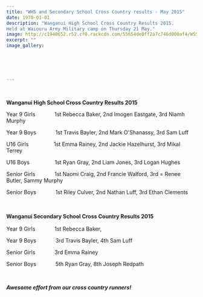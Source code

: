 ```yaml
---
title: "WHS and Secondary School Cross Country results - May 2015"
date: 1970-01-01
description: "Wanganui High School Cross Country Results 2015.
Held at Waiouru Army Military camp on Thursday 21 May."
image: http://c1940652.r52.cf0.rackcdn.com/55654de0ff2a7c746d000af4/WSS-X-Country-21.5.15(3).jpg
excerpt: ""
image_gallery:
    
    
    
    
    
---
```


<p>&nbsp;</p>
<p><strong>Wanganui High School Cross Country Results 2015</strong></p>
<p><span>Year 9 Girls&nbsp;&nbsp;&nbsp;&nbsp;&nbsp;&nbsp;&nbsp;&nbsp;&nbsp;&nbsp; &nbsp;&nbsp;1st Rebecca Baker, 2nd Imogen Eastgate, 3rd Niamh Murphy&nbsp;</span></p>
<p><span>Year 9 Boys&nbsp;&nbsp;&nbsp;&nbsp;&nbsp;&nbsp;&nbsp;&nbsp; &nbsp; &nbsp;&nbsp;1st Travis Bayler, 2nd Mark O'Shanassy, 3rd Sam Luff</span></p>
<p><span>U16 Girls&nbsp;&nbsp;&nbsp;&nbsp;&nbsp;&nbsp;&nbsp;&nbsp;&nbsp;&nbsp;&nbsp;&nbsp; &nbsp;&nbsp; &nbsp;1st Emma Rainey, 2nd Jackie Hazelhurst, 3rd Mikal Terrey</span></p>
<p><span>U16 Boys &nbsp; &nbsp; &nbsp; &nbsp; &nbsp; &nbsp; &nbsp;&nbsp;&nbsp;&nbsp;1st Ryan Gray, 2nd Liam Jones, 3rd Logan Hughes&nbsp;</span></p>
<p><span>Senior Girls&nbsp;&nbsp;&nbsp;&nbsp;&nbsp;&nbsp;&nbsp;&nbsp;&nbsp;&nbsp;&nbsp;&nbsp;&nbsp;1st Naomi Craig, 2nd Francie Walford, 3rd = Renee Butler, Sammy Murphy&nbsp;</span></p>
<p><span>Senior Boys&nbsp;&nbsp;&nbsp;&nbsp;&nbsp;&nbsp;&nbsp;&nbsp;&nbsp;&nbsp;&nbsp;&nbsp;&nbsp;1st Riley Culver, 2nd Nathan Luff, 3rd Ethan Clements&nbsp;</span></p>
<p><span>&nbsp;</span></p>
<p><strong>Wanganui Secondary School Cross Country Results 2015</strong><span style="line-height: 1.5;">&nbsp;</span></p>
<p><span>Year 9 Girls&nbsp;&nbsp;&nbsp;&nbsp;&nbsp;&nbsp;&nbsp;&nbsp;&nbsp;&nbsp;&nbsp;&nbsp;&nbsp;1st Rebecca Baker,&nbsp;</span></p>
<p><span>Year 9 Boys&nbsp;&nbsp;&nbsp;&nbsp;&nbsp;&nbsp;&nbsp;&nbsp;&nbsp;&nbsp;&nbsp;&nbsp;&nbsp;3rd Travis Bayler, 4th Sam Luff&nbsp;</span></p>
<p><span>Senior Girls&nbsp;&nbsp;&nbsp;&nbsp;&nbsp;&nbsp;&nbsp;&nbsp;&nbsp; &nbsp; &nbsp;3rd Emma Rainey</span></p>
<p><span>Senior Boys&nbsp;&nbsp;&nbsp;&nbsp;&nbsp;&nbsp;&nbsp;&nbsp;&nbsp;&nbsp;&nbsp;&nbsp; 5th Ryan Gray, 8th Joseph Redpath</span></p>
<p><span><br /></span></p>
<p><span><em><strong>Awesome effort from our cross country runners!</strong></em>&nbsp;</span></p>

